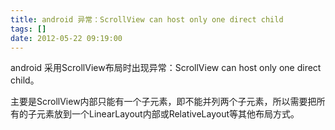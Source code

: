 ```yaml
---
title: android 异常：ScrollView can host only one direct child
tags: []
date: 2012-05-22 09:19:00
---
```


android 采用ScrollView布局时出现异常：<span>ScrollView can host only one direct child</span>。

主要是<span>ScrollView内部只能有一个子元素，即不能并列两个子元素</span>，所以需要把所有的子元素放到一个LinearLayout内部或RelativeLayout等其他布局方式。